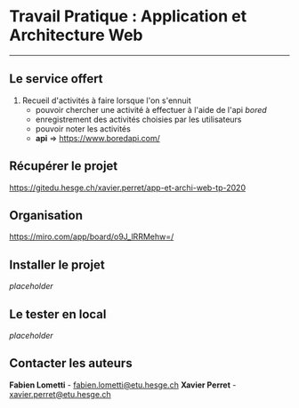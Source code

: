 # Travail Pratique : Application et Architecture Web

--- 

## Le service offert
1. Recueil d'activités à faire lorsque l'on s'ennuit
   - pouvoir chercher une activité à effectuer à l'aide de l'api *bored*
   - enregistrement des activités choisies par les utilisateurs
   - pouvoir noter les activités
   - **api** => https://www.boredapi.com/

## Récupérer le projet
https://gitedu.hesge.ch/xavier.perret/app-et-archi-web-tp-2020

## Organisation
https://miro.com/app/board/o9J_lRRMehw=/

## Installer le projet
*placeholder*

## Le tester en local
*placeholder*

## Contacter les auteurs
**Fabien Lometti** - fabien.lometti@etu.hesge.ch
**Xavier Perret** - xavier.perret@etu.hesge.ch

